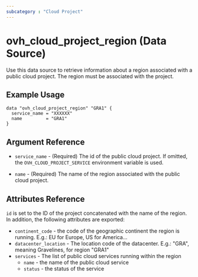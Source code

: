 ```yaml
---
subcategory : "Cloud Project"
---
```


# ovh_cloud_project_region (Data Source)

Use this data source to retrieve information about a region associated with a public cloud project. The region must be associated with the project.

## Example Usage

```hcl
data "ovh_cloud_project_region" "GRA1" {
  service_name = "XXXXXX"
  name         = "GRA1"
}
```

## Argument Reference


* `service_name` - (Required) The id of the public cloud project. If omitted,
    the `OVH_CLOUD_PROJECT_SERVICE` environment variable is used. 

* `name` - (Required) The name of the region associated with the public cloud
project.

## Attributes Reference

`id` is set to the ID of the project concatenated with the name of the region.
In addition, the following attributes are exported:

* `continent_code` - the code of the geographic continent the region is running.
E.g.: EU for Europe, US for America...
* `datacenter_location` - The location code of the datacenter.
E.g.: "GRA", meaning Gravelines, for region "GRA1"
* `services` - The list of public cloud services running within the region
  * `name` - the name of the public cloud service
  * `status` - the status of the service

